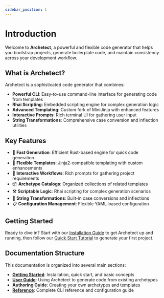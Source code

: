 ```yaml
---
sidebar_position: 1
---
```


# Introduction

Welcome to **Archetect**, a powerful and flexible code generator that helps you bootstrap projects, generate boilerplate code, and maintain consistency across your development workflow.

## What is Archetect?

Archetect is a sophisticated code generator that combines:

- **Powerful CLI**: Easy-to-use command-line interface for generating code from templates
- **Rhai Scripting**: Embedded scripting engine for complex generation logic
- **Advanced Templating**: Custom fork of MiniJinja with enhanced features
- **Interactive Prompts**: Rich terminal UI for gathering user input
- **String Transformations**: Comprehensive case conversion and inflection utilities

## Key Features

- 🚀 **Fast Generation**: Efficient Rust-based engine for quick code generation
- 🎯 **Flexible Templates**: Jinja2-compatible templating with custom enhancements
- 🔄 **Interactive Workflows**: Rich prompts for gathering project requirements
- 📦 **Archetype Catalogs**: Organized collections of related templates
- 🛠️ **Scriptable Logic**: Rhai scripting for complex generation scenarios
- 🎨 **String Transformations**: Built-in case conversions and inflections
- 📋 **Configuration Management**: Flexible YAML-based configuration

## Getting Started

Ready to dive in? Start with our [Installation Guide](./getting-started/installation) to get Archetect up and running, then follow our [Quick Start Tutorial](./getting-started/quick-start) to generate your first project.

## Documentation Structure

This documentation is organized into several main sections:

- **[Getting Started](./getting-started/)**: Installation, quick start, and basic concepts
- **[User Guide](./user-guide/)**: Using Archetect to generate code from existing archetypes
- **[Authoring Guide](./authoring-archetypes/)**: Creating your own archetypes and templates
- **[Reference](./user-guide/)**: Complete CLI reference and configuration guide